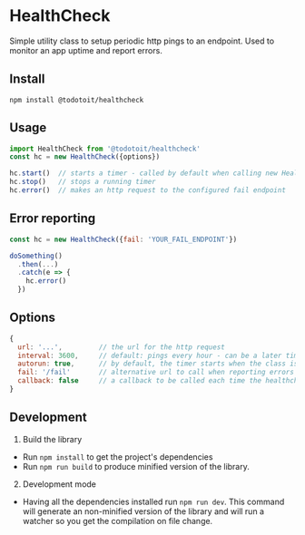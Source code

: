 # HealthCheck

Simple utility class to setup periodic http pings to an endpoint. Used to monitor an app uptime and report errors.

## Install

```
npm install @todotoit/healthcheck
```

## Usage

```javascript
import HealthCheck from '@todotoit/healthcheck'
const hc = new HealthCheck({options})

hc.start()  // starts a timer - called by default when calling new HealthCheck() without autorun: false;
hc.stop()   // stops a running timer
hc.error()  // makes an http request to the configured fail endpoint
```

## Error reporting

```javascript
const hc = new HealthCheck({fail: 'YOUR_FAIL_ENDPOINT'})

doSomething()
  .then(...)
  .catch(e => {
    hc.error()
  })
```

## Options

```javascript
{
  url: '...',         // the url for the http request
  interval: 3600,     // default: pings every hour - can be a later time string eg. "every 6 hours"
  autorun: true,      // by default, the timer starts when the class is instantiated, you can set this to false to start it programmatically using hc.start()
  fail: '/fail'       // alternative url to call when reporting errors - absolute if it starts with the protocol (http:// or https://), appended to the default url if not
  callback: false     // a callback to be called each time the healthcheck runs - it receives the response text as an argument
}
```

## Development

1. Build the library
  * Run `npm install` to get the project's dependencies
  * Run `npm run build` to produce minified version of the library.
2. Development mode
  * Having all the dependencies installed run `npm run dev`. This command will generate an non-minified version of the library and will run a watcher so you get the compilation on file change.
